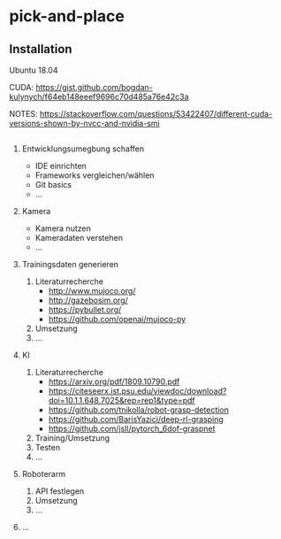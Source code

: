 # pick-and-place

## Installation

Ubuntu 18.04

CUDA: https://gist.github.com/bogdan-kulynych/f64eb148eeef9696c70d485a76e42c3a

NOTES: https://stackoverflow.com/questions/53422407/different-cuda-versions-shown-by-nvcc-and-nvidia-smi


## 
1) Entwicklungsumegbung schaffen
    - IDE einrichten
    - Frameworks vergleichen/wählen
    - Git basics
    - ...

2) Kamera
   - Kamera nutzen
   - Kameradaten verstehen
   - ...

3) Trainingsdaten generieren
   1) Literaturrecherche
      - http://www.mujoco.org/
      - http://gazebosim.org/
      - https://pybullet.org/
      - https://github.com/openai/mujoco-py
   2) Umsetzung
   3) ...

4) KI 
   1) Literaturrecherche
      - https://arxiv.org/pdf/1809.10790.pdf
      - https://citeseerx.ist.psu.edu/viewdoc/download?doi=10.1.1.648.7025&rep=rep1&type=pdf
      - https://github.com/tnikolla/robot-grasp-detection
      - https://github.com/BarisYazici/deep-rl-grasping
      - https://github.com/jsll/pytorch_6dof-graspnet
   2) Training/Umsetzung
   3) Testen
   4) ...
   
5) Roboterarm
   1) API festlegen
   2) Umsetzung
   3) ...

6) ... 
